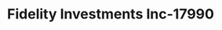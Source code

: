 ---
f_zip-code: 72370
f_state-code: AR
title: Fidelity Investments Inc-17990
f_phone: 870-563-3801
f_city-only: Osceola
f_address: 107 N Walnut Street Osceola
f_location-unique-id: '17990'
slug: fidelity-investments-inc-17990
updated-on: '2024-05-30T13:46:58.046Z'
created-on: '2024-05-30T13:36:59.803Z'
published-on: '2024-05-30T13:54:32.469Z'
f_city-state: cms/city/osceola-ar.md
f_company: cms/company/fidelity-investments-inc.md
f_state: cms/state/arkansas.md
layout: '[payday-loan].html'
tags: payday-loan
---